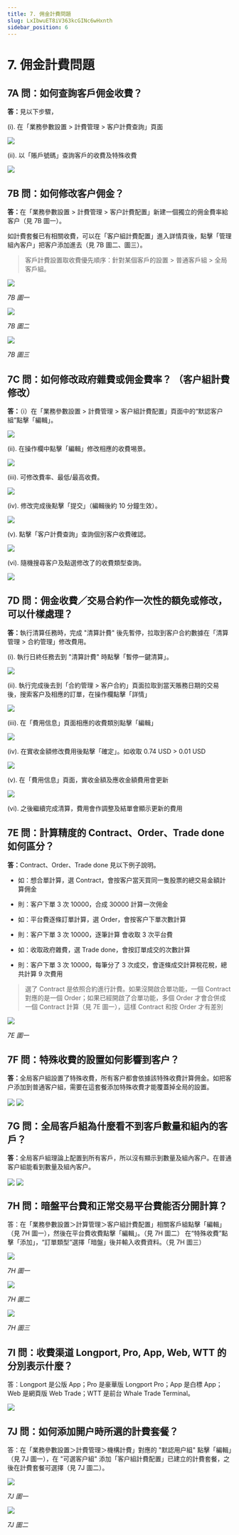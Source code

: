 ```yaml
---
title: 7. 佣金計費問題
slug: LxIbwuET8iV363kcGINc6wHxnth
sidebar_position: 6
---
```



# 7. 佣金計費問題

## 7A 問：如何查詢客戶佣金收費？

<b>答：</b>見以下步驟，

(i). 在「業務參數設置 &gt; 計費管理 &gt; 客户計費查詢」頁面

<img src="/assets/XuvbboSg4oOSIyxszQ1cq4yLn0d.png" src-width="2480" src-height="1264" align="center"/>

(ii). 以「賬戶號碼」查詢客戶的收費及特殊收費

<img src="/assets/RcadbksX0okCYLxlo8dcvh0vnlg.png" src-width="2852" src-height="1370" align="center"/>

## 7B 問：如何修改客户佣金？

<b>答：</b>在「業務參數設置 &gt; 計費管理 &gt; 客户計費配置」新建一個獨立的佣金費率給客户（見 7B 圖一）。

如計費套餐已有相關收費，可以在「客户組計費配置」進入詳情頁後，點擊「管理組內客户」把客户添加進去（見 7B 圖二、圖三）。

> 客戶計費設置取收費優先順序：針對某個客戶的設置 &gt; 普通客戶組 &gt; 全局客戶組。

<img src="/assets/QOzzb81Qzo87TgxwWBscQD4vnqf.png" src-width="2752" src-height="1324" align="center"/>

<em>7B 圖一</em>

<img src="/assets/HZdYb8MEloj44GxAcHbcNS6WnCb.png" src-width="2504" src-height="1356" align="center"/>

<em>7B 圖二</em>

<img src="/assets/NOhRb7ZSfolbICx4dBic48QAnt7.png" src-width="2168" src-height="700" align="center"/>

<em>7B 圖三</em>


## 7C 問：如何修改政府雜費或佣金費率？ （客户組計費修改）

<b>答：</b>（i）在「業務參數設置 &gt; 計費管理 &gt; 客户組計費配置」頁面中的“默認客户組”點擊「編輯」。

<img src="/assets/WZ23bsry3oZAjHxcBN6cWI2qnCr.png" src-width="2869" src-height="1540" align="center"/>

(ii). 在操作欄中點擊「編輯」修改相應的收費埸景。

<img src="/assets/FYVrbmZIlocXiCxWzsSckKQlnGh.png" src-width="2876" src-height="1628" align="center"/>

(iii). 可修改費率、最低/最高收費。

<img src="/assets/Nrb9bj8SyoeuhfxsVH2c3Xl3nMd.png" src-width="2326" src-height="1367" align="center"/>

(iv). 修改完成後點擊「提交」（編輯後約 10 分鐘生效）。

<img src="/assets/NS4GbF26QoSbtqxjDWUc2hVMnPe.png" src-width="2705" src-height="1436" align="center"/>

(v). 點擊「客户計費查詢」查詢個別客户收費確認。

<img src="/assets/Th9kbrrZaobolcxAzDfcsF6YnMf.png" src-width="2599" src-height="1368" align="center"/>

(vi). 隨機搜尋客户及點選修改了的收費類型查詢。

<img src="/assets/ZhGnbpm50oNrrRxHenxcg26Tneg.png" src-width="2619" src-height="295" align="center"/>

## 7D 問：佣金收費／交易合約作一次性的額免或修改，可以什樣處理？

<b>答：</b>執行清算任務時，完成 "清算計費" 後先暫停，拉取到客户合約數據在「清算管理 &gt; 合約管理」修改費用。

(i). 執行日終任務去到 "清算計費" 時點擊「暫停一鍵清算」。

<img src="/assets/KISwbh4kOoyuppxhxT1cTBPHnAe.png" src-width="2496" src-height="1100" align="center"/>

(ii). 執行完成後去到「合約管理 &gt; 客户合約」頁面拉取到當天賬務日期的交易後，搜索客户及相應的訂單，在操作欄點擊「詳情」

<img src="/assets/J1wlbt9gSolcO2xK0ATc5OS7nsg.png" src-width="2502" src-height="780" align="center"/>

(iii). 在「費用信息」頁面相應的收費類別點擊「編輯」

<img src="/assets/Z2TXbD3TQoc8WExFI7pcSWjknJc.png" src-width="2868" src-height="1457" align="center"/>

(iv). 在實收金額修改費用後點擊「確定」。如收取 0.74 USD &gt; 0.01 USD

<img src="/assets/QrjhbECfaoaxXMx17XFc9G74nhp.png" src-width="2861" src-height="1618" align="center"/>

(v). 在「費用信息」頁面，實收金額及應收金額費用會更新

<img src="/assets/RfLEbu0CmoNrEPxkqgvcWt4Tnoc.png" src-width="2843" src-height="1575" align="center"/>

(vi). 之後繼續完成清算，費用會作調整及結單會顯示更新的費用

## 7E 問：計算精度的 Contract、Order、Trade done 如何區分？

<b>答：</b>Contract、Order、Trade done 見以下例子說明。

- 如：想合單計算，選 Contract，會按客户當天買同一隻股票的總交易金額計算佣金
- 則：客户下單 3 次 10000，合成 30000 計算一次佣金

- 如：平台費逐條訂單計算，選 Order，會按客户下單次數計算
- 則：客户下單 3 次 10000，逐筆計算 會收取 3 次平台費

- 如：收取政府雜費，選 Trade done，會按訂單成交的次數計算
- 則：客户下單 3 次 10000，每筆分了 3 次成交，會逐條成交計算稅花稅，總共計算 9 次費用

> 選了 Contract 是依照合約進行計費。如果沒開啟合單功能，一個 Contract 對應的是一個 Order；如果已經開啟了合單功能，多個 Order 才會合併成一個 Contract 計算（見 7E 圖一），這樣 Contract 和按 Order 才有差別

<img src="/assets/W70VbDunroTZCNxQPuXcQ9BunAK.png" src-width="2578" src-height="1229" align="center"/>

<em>7E 圖一</em>

## 7F 問：特殊收費的設置如何影響到客户？

<b>答：</b>全局客户組設置了特殊收費，所有客户都會依據該特殊收費計算佣金。如把客户添加到普通客户組，需要在這套餐添加特殊收費才能覆蓋掉全局的設置。

<img src="/assets/A4Mobr0NJoGf08xG5IrcZlDynjg.png" src-width="2464" src-height="1368" align="center"/>

<img src="/assets/XsUrbcX4foBHJgxZ8lsct3dWnDd.png" src-width="2134" src-height="1354" align="center"/>

## 7G 問：全局客戶組為什麼看不到客戶數量和組內的客戶？

<b>答：</b>全局客戶組理論上配置到所有客戶，所以沒有顯示到數量及組內客户。在普通客户組能看到數量及組內客户。

<img src="/assets/UnydbvGTio0o0qxFC8IcQqvGncc.png" src-width="2496" src-height="1180" align="center"/>

<img src="/assets/PMVabUdZ8oKPJGx97ekc94cUnod.png" src-width="2160" src-height="700" align="center"/>

## 7H 問：暗盤平台費和正常交易平台費能否分開計算？

答：在「業務參數設置＞計算管理＞客户組計費配置」相關客戶組點擊「編輯」（見 7H 圖一），然後在平台費收費點擊「編輯」。（見 7H 圖二）
在“特殊收費”點擊「添加」，“訂單類型”選擇「暗盤」後并輸入收費資料。（見 7H 圖三）

<img src="/assets/BcNybt9EboDqzkxJaLIceaHDnmf.png" src-width="2866" src-height="1606" align="center"/>

<em>7H 圖一</em>

<img src="/assets/Qe1lbiWHoo2rcSxwiO3cxiZenEd.png" src-width="2790" src-height="1386" align="center"/>

<em>7H 圖二</em>

<img src="/assets/WELwbbklhol38RxG7Xdc1XJ7nOc.png" src-width="2864" src-height="1618" align="center"/>

<em>7H 圖三</em>

## 7I 問：收費渠道 Longport, Pro, App, Web, WTT 的分別表示什麼？

答：Longport 是公版 App；Pro 是豪華版 Longport Pro；App 是白標 App；Web 是網頁版 Web Trade；WTT 是前台 Whale Trade Terminal。

<img src="/assets/Uwgmbd6cwo6xA6xxgBwcMdTznCh.png" src-width="2728" src-height="1370" align="center"/>

## 7J 問：如何添加開户時所選的計費套餐？

答：在「業務參數設置＞計費管理＞機構計費」對應的 "默認用户組" 點擊「編輯」（見 7J 圖一），在 "可選客户組" 添加「客户組計費配置」已建立的計費套餐，之後在計費套餐可選擇（見 7J 圖二）。

<img src="/assets/PPVpbYpwCoRGvWxHGrOcKxvPnNg.png" src-width="2726" src-height="1408" align="center"/>

<em>7J 圖一</em>

<img src="/assets/ItqabGJSyoye5sxXCWhcrIr2nfd.png" src-width="2126" src-height="1410" align="center"/>

<em>7J 圖二</em>

